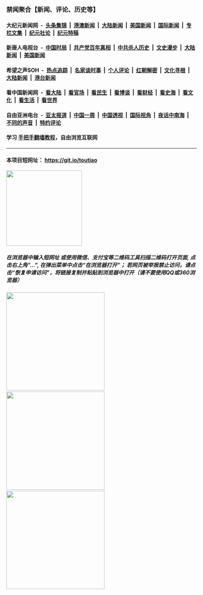 ### 禁闻聚合【新闻、评论、历史等】

#### 大纪元新闻网 &nbsp;-&nbsp; [头条集锦](indexes/E头条集锦.md?t=02051211) &nbsp;|&nbsp; [港澳新闻](indexes/E港澳新闻.md?t=02051211)  &nbsp;|&nbsp; [大陆新闻](indexes/E大陆新闻.md?t=02051211) &nbsp;|&nbsp; [美国新闻](indexes/E美国新闻.md?t=02051211) &nbsp;|&nbsp; [国际新闻](indexes/E国际新闻.md?t=02051211) &nbsp;|&nbsp; [专栏文集](indexes/E专栏文集.md?t=02051211) &nbsp;|&nbsp; [纪元社论](indexes/E纪元社论.md?t=02051211) &nbsp;|&nbsp; [纪元特稿](indexes/E纪元特稿.md?t=02051211) 

#### 新唐人电视台 &nbsp;-&nbsp; [中国时局](indexes/N中国时局.md?t=02051211) &nbsp;|&nbsp; [共产党百年真相](indexes/N共产党百年真相.md?t=02051211) &nbsp;|&nbsp; [中共杀人历史](indexes/N中共杀人历史.md?t=02051211) &nbsp;|&nbsp; [文史漫步](indexes/N文史漫步.md?t=02051211) &nbsp;|&nbsp; [大陆新闻](indexes/N大陆新闻.md?t=02051211) &nbsp;|&nbsp; [美国新闻](indexes/N美国新闻.md?t=02051211)

#### 希望之声SOH &nbsp;-&nbsp; [热点追踪](indexes/H热点追踪.md?t=02051211) &nbsp;|&nbsp; [名家谈时事](indexes/H名家谈时事.md?t=02051211) &nbsp;|&nbsp; [个人评论](indexes/H个人评论.md?t=02051211)  &nbsp;|&nbsp; [红朝解密](indexes/H红朝解密.md?t=02051211) &nbsp;|&nbsp; [文化寻根](indexes/H文化寻根.md?t=02051211) &nbsp;|&nbsp; [大陆新闻](indexes/H大陆新闻.md?t=02051211) &nbsp;|&nbsp; [港台新闻](indexes/H港台新闻.md?t=02051211)

#### 看中国新闻网 &nbsp;-&nbsp; [看大陆](indexes/S看大陆.md?t=02051211) &nbsp;|&nbsp; [看官场](indexes/S看官场.md?t=02051211) &nbsp;|&nbsp; [看民生](indexes/S看民生.md?t=02051211)  &nbsp;|&nbsp; [看博谈](indexes/S看博谈.md?t=02051211) &nbsp;|&nbsp; [看财经](indexes/S看财经.md?t=02051211) &nbsp;|&nbsp; [看史海](indexes/S看史海.md?t=02051211) &nbsp;|&nbsp; [看文化](indexes/S看文化.md?t=02051211) &nbsp;|&nbsp; [看生活](indexes/S看生活.md?t=02051211) &nbsp;|&nbsp; [看世界](indexes/S看世界.md?t=02051211)

#### 自由亚洲电台 &nbsp;-&nbsp; [亚太报道](indexes/R亚太报道.md?t=02051211) &nbsp;|&nbsp; [中国一周](indexes/R中国一周.md?t=02051211) &nbsp;|&nbsp; [中国透视](indexes/R中国透视.md?t=02051211)  &nbsp;|&nbsp; [国际视角](indexes/R国际视角.md?t=02051211) &nbsp;|&nbsp; [夜话中南海](indexes/R夜话中南海.md?t=02051211) &nbsp;|&nbsp; [不同的声音](indexes/R不同的声音.md?t=02051211) &nbsp;|&nbsp; [特约评论](indexes/R特约评论.md?t=02051211)

#### 学习 [手把手翻墙教程](https://github.com/gfw-breaker/guides/wiki)，自由浏览互联网

----

#### 本项目短网址： https://git.io/toutiao
<img src="https://raw.githubusercontent.com/gfw-breaker/banned-news/master/scripts/img/qr.png" width="200px"/>  

##### 在浏览器中输入短网址 或使用微信、支付宝等二维码工具扫描二维码打开页面, 点击右上角"...", 在弹出菜单中点击“在浏览器打开”； 若网页被举报禁止访问，请点击“恢复申请访问”，将链接复制并粘贴到浏览器中打开（请不要使用QQ或360浏览器）

<img src="https://raw.githubusercontent.com/gfw-breaker/banned-news/master/scripts/img/1.png" width="260px"/> &nbsp; <img src="https://raw.githubusercontent.com/gfw-breaker/banned-news/master/scripts/img/2.png" width="260px"/> &nbsp; <img src="https://raw.githubusercontent.com/gfw-breaker/banned-news/master/scripts/img/3.png" width="260px"/>

